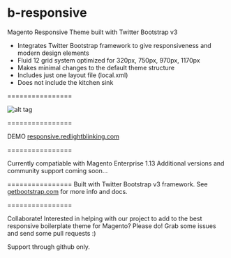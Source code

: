 b-responsive
================

Magento Responsive Theme built with Twitter Bootstrap v3

<ul>
<li>Integrates Twitter Bootstrap framework to give responsiveness and modern design elements</li>
<li>Fluid 12 grid system optimized for 320px, 750px, 970px, 1170px</li>
<li>Makes minimal changes to the default theme structure</li>
<li>Includes just one layout file (local.xml)</li>
<li>Does not include the kitchen sink</li>
</ul>
================

![alt tag](http://www.redlightblinking.com/store/media/catalog/product/cache/1/image/9df78eab33525d08d6e5fb8d27136e95/b/o/boostrap-responsive.png)

================

DEMO
<a href="http://responsive.redlightblinking.com/" target="_blank">responsive.redlightblinking.com</a>

================

Currently compatiable with Magento Enterprise 1.13
Additional versions and community support coming soon...

================
Built with Twitter Bootstrap v3 framework. See <a href="http://getbootstrap.com" target="_blank">getbootstrap.com</a> for more info and docs.

================

Collaborate! Interested in helping with our project to add to the best responsive boilerplate theme for Magento?
Please do! Grab some issues and send some pull requests :)

Support through github only.
